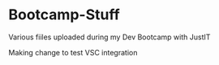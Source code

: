 # Bootcamp-Stuff

Various fiiles uploaded during my Dev Bootcamp with JustIT

Making change to test VSC integration